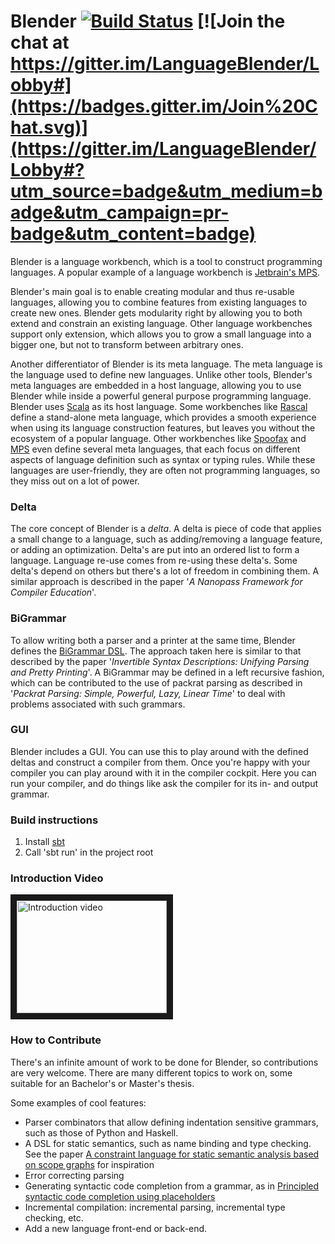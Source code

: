 Blender [![Build Status](https://travis-ci.org/keyboardDrummer/Blender.svg?branch=master)](https://travis-ci.org/keyboardDrummer/Blender) [![Join the chat at https://gitter.im/LanguageBlender/Lobby#](https://badges.gitter.im/Join%20Chat.svg)](https://gitter.im/LanguageBlender/Lobby#?utm_source=badge&utm_medium=badge&utm_campaign=pr-badge&utm_content=badge)
===============

Blender is a language workbench, which is a tool to construct programming languages. A popular example of a language workbench is <a href="https://www.jetbrains.com/mps/">Jetbrain's MPS</a>. 

Blender's main goal is to enable creating modular and thus re-usable languages, allowing you to combine features from existing languages to create new ones. Blender gets modularity right by allowing you to both extend and constrain an existing language. Other language workbenches support only extension, which allows you to grow a small language into a bigger one, but not to transform between arbitrary ones. 

Another differentiator of Blender is its meta language. The meta language is the language used to define new languages. Unlike other tools, Blender's meta languages are embedded in a host language, allowing you to use Blender while inside a powerful general purpose programming language. Blender uses <a href="http://www.scala-lang.org/">Scala</a> as its host language. Some workbenches like <a href="https://github.com/usethesource/rascal">Rascal</a> define a stand-alone meta language, which provides a smooth experience when using its language construction features, but leaves you without the ecosystem of a popular language. Other workbenches like <a href="http://metaborg.org/en/latest/">Spoofax</a> and <a href="https://www.jetbrains.com/mps/">MPS</a> even define several meta languages, that each focus on different aspects of language definition such as syntax or typing rules. While these languages are user-friendly, they are often not programming languages, so they miss out on a lot of power.

### Delta
The core concept of Blender is a *delta*. A delta is piece of code that applies a small change to a language, such as adding/removing a language feature, or adding an optimization. Delta's are put into an ordered list to form a language. Language re-use comes from re-using these delta's. Some delta's depend on others but there's a lot of freedom in combining them. A similar approach is described in the paper '*A Nanopass Framework for Compiler Education*'.

### BiGrammar
To allow writing both a parser and a printer at the same time, Blender defines the [BiGrammar DSL](https://github.com/keyboardDrummer/Blender/wiki/BiGrammar-1:-unified-parsing-and-printing). The approach taken here is similar to that described by the paper '*Invertible Syntax Descriptions: Unifying Parsing and Pretty Printing*'.
A BiGrammar may be defined in a left recursive fashion, which can be contributed to the use of packrat parsing as described in
'*Packrat Parsing: Simple, Powerful, Lazy, Linear Time*' to deal with problems associated with such grammars.

### GUI
Blender includes a GUI. You can use this to play around with the defined deltas and construct a compiler from them.
Once you're happy with your compiler you can play around with it in the compiler cockpit. Here you can run your compiler,
and do things like ask the compiler for its in- and output grammar.

### Build instructions
1. Install <a href="http://www.scala-sbt.org/">sbt</a>
2. Call 'sbt run' in the project root

### Introduction Video
<a href="http://www.youtube.com/watch?feature=player_embedded&v=IHFHcf61g-k
" target="_blank"><img src="http://img.youtube.com/vi/IHFHcf61g-k/0.jpg" 
alt="Introduction video" width="240" height="180" border="10" /></a>

### How to Contribute
There's an infinite amount of work to be done for Blender, so contributions are very welcome. There are many different topics to work on, some suitable for an Bachelor's or Master's thesis.

Some examples of cool features:
- Parser combinators that allow defining indentation sensitive grammars, such as those of Python and Haskell.
- A DSL for static semantics, such as name binding and type checking. See the paper [A constraint language for static semantic analysis based on scope graphs](http://delivery.acm.org/10.1145/2850000/2847543/p49-antwerpen.pdf?ip=145.129.111.38&id=2847543&acc=OA&key=4D4702B0C3E38B35%2E4D4702B0C3E38B35%2E4D4702B0C3E38B35%2E77FCF3B2F09622E1&CFID=992904318&CFTOKEN=51306518&__acm__=1507451717_5c1e5970ab3ac31fbd9849edb486a802) for inspiration
- Error correcting parsing
- Generating syntactic code completion from a grammar, as in [Principled syntactic code completion using placeholders](http://delivery.acm.org/10.1145/3000000/2997374/p163-amorim.pdf?ip=145.129.111.38&id=2997374&acc=OA&key=4D4702B0C3E38B35%2E4D4702B0C3E38B35%2E4D4702B0C3E38B35%2E77FCF3B2F09622E1&CFID=992904318&CFTOKEN=51306518&__acm__=1507451951_eb454d2173854f174d05e3c1e1526bbd)
- Incremental compilation: incremental parsing, incremental type checking, etc.
- Add a new language front-end or back-end.
